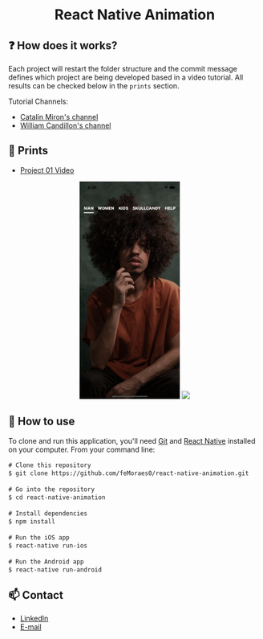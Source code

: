 <h1 align="center">React Native Animation</h1>

## :question: How does it works?
Each project will restart the folder structure and the commit message defines which project are being developed based in a video tutorial. All results can be checked below in the `prints` section.

Tutorial Channels:
 - [Catalin Miron's channel](https://www.youtube.com/channel/UCTcH04SRuyedaSuuQVeAcdg)
 - [William Candillon's channel](https://www.youtube.com/user/wcandill)

## :iphone: Prints
 - [Project 01 Video](https://www.youtube.com/watch?v=ZiSN9uik6OY)
<p align="center">
  <img width="200" src="prints/printscreen.png" />
  <img width="220" src="prints/demo.gif">
</p>

## :book: How to use

To clone and run this application, you'll need [Git](https://git-scm.com/downloads) and [React Native](https://reactnative.dev/docs/getting-started) installed on your computer. From your command line:

```
# Clone this repository
$ git clone https://github.com/feMoraes0/react-native-animation.git

# Go into the repository
$ cd react-native-animation

# Install dependencies
$ npm install

# Run the iOS app
$ react-native run-ios

# Run the Android app
$ react-native run-android
```

## :mailbox: Contact
  - <a target="_blank" href="https://www.linkedin.com/in/fernando-moraes-48a26916a/">LinkedIn</a>
  - <a target="_blank" href="mailto:fernandomoraes.lopes@gmail.com">E-mail</a>